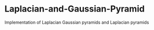 # Laplacian-and-Gaussian-Pyramid
Implementation of Laplacian Gaussian pyramids and Laplacian pyramids
